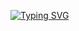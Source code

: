 [![Typing SVG](https://readme-typing-svg.demolab.com/?lines=Hi+there...;My+name+is+Ryan+Henrique)](https://git.io/typing-svg)
